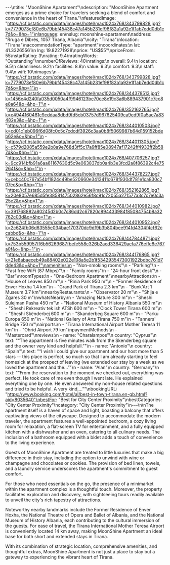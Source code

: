 ---\ntitle: "MoonShine Apartament"\ndescription: "MoonShine Apartment emerges as a prime choice for travelers seeking a blend of comfort and convenience in the heart of Tirana."\nfeaturedImage: "https://cf.bstatic.com/xdata/images/hotel/max1024x768/343799828.jpg?k=7779073ef80e6b79bbf45438c47a145b231ef98f82a1a92e1f1ab7edd0db1c7d&o=&hp=1"\nlanguage: en\nslug: moonshine-apartament\naddress: "Rruga e Dibrës, 1057 Tirana, Albania"\ncity: "Tirana"\nlocation: "Tirana"\naccommodationType: "apartment"\ncoordinates:\n  lat: 41.33265561\n  lng: 19.82271928\nprice: "US$55"\npriceFrom: 55\nstarRating: 3\nrating: 9.4\nratingWords: "Outstanding"\nnumberOfReviews: 40\nratings:\n  overall: 9.4\n  location: 9.5\n  cleanliness: 9.2\n  facilities: 8.8\n  value: 9.3\n  comfort: 9.3\n  staff: 9.4\n  wifi: 10\nimages:\n  - "https://cf.bstatic.com/xdata/images/hotel/max1024x768/343799828.jpg?k=7779073ef80e6b79bbf45438c47a145b231ef98f82a1a92e1f1ab7edd0db1c7d&o=&hp=1"\n  - "https://cf.bstatic.com/xdata/images/hotel/max1024x768/344378513.jpg?k=1456e4d240fa035d0050a4f9946123be70ce8e19c3a6b889437901c7cc8e8a64&o=&hp=1"\n  - "https://cf.bstatic.com/xdata/images/hotel/max1024x768/352162765.jpg?k=e4944160481c9cddaa8dbd9fd5cb03757d967625409ca9ed9f0a5ae7a83482e3&o=&hp=1"\n  - "https://cf.bstatic.com/xdata/images/hotel/max1024x768/344010503.jpg?k=cd01c1eb096f6d08fc0c5c7cdcdf3926c3aa0b8f5069987b64d159152bdeb62e&o=&hp=1"\n  - "https://cf.bstatic.com/xdata/images/hotel/max1024x768/344011305.jpg?k=c579d2085a559e2b8a9e768d3ff5c17a9ff85e08947af17242ff4933ff2b587d&o=&hp=1"\n  - "https://cf.bstatic.com/xdata/images/hotel/max1024x768/407706257.jpg?k=9cc914bfb91a6aa61167630d5c9e063837db0a4b3e3fcd2a8f86392c4e75264f&o=&hp=1"\n  - "https://cf.bstatic.com/xdata/images/hotel/max1024x768/344378227.jpg?k=cebc40c767a54bf1824c49be520660e3413411c678f930df781e1ca830c707ec&o=&hp=1"\n  - "https://cf.bstatic.com/xdata/images/hotel/max1024x768/352162865.jpg?k=20e8057e685d5fe3858147502862e56f8c91c72055a271577a3c7c7e0c3a25e2&o=&hp=1"\n  - "https://cf.bstatic.com/xdata/images/hotel/max1024x768/344010982.jpg?k=391768882a80245d2b0c7c86dd2c67820c894433984f85084754b8a32762c03d&o=&hp=1"\n  - "https://cf.bstatic.com/xdata/images/hotel/max1024x768/344010952.jpg?k=2c624fb06d63555e034bae170370dc9df9b3b804bee914fd4304f4cf62ccabbd&o=&hp=1"\n  - "https://cf.bstatic.com/xdata/images/hotel/max1024x768/447844871.jpg?k=753b559957ff6b56269687fbefe558c326b2aed336429aefa776effe8e767a0f&o=&hp=1"\n  - "https://cf.bstatic.com/xdata/images/hotel/max1024x768/344176865.jpg?k=21e8abaeceb49a88402e022e108a5e2b1f5342935473001922bdbc761d7dde43&o=&hp=1"\namenities:\n  - "Non-smoking rooms"\n  - "Parking"\n  - "Fast free WiFi (87 Mbps)"\n  - "Family rooms"\n  - "24-hour front desk"\n  - "Bar"\nroomTypes:\n  - "One-Bedroom Apartment"\nnearbyAttractions:\n  - "House of Leaves 850 m"\n  - "Rinia Park 950 m"\n  - "Former Residence of Enver Hoxha 1.4 km"\n  - "Grand Park of Tirana 2.3 km"\n  - "Bunk'Art 1 Museum 3.7 km"\nnearbyRestaurants:\n  - "Observator 20 m"\n  - "Shija e Zgares 30 m"\nwhatsNearby:\n  - "Amazing Nature 300 m"\n  - "Sheshi Sulejman Pasha 450 m"\n  - "National Museum of History Albania 550 m"\n  - "Sheshi Rekreativ tek ish ATSh 600 m"\n  - "Clock Tower Tirana 600 m"\n  - "Sheshi Skënderbej 600 m"\n  - "Skanderbeg Square 600 m"\n  - "Parku Europa 650 m"\n  - "National Gallery of Arts Tirana 750 m"\n  - "Tanners' Bridge 750 m"\nairports:\n  - "Tirana International Airport Mother Teresa 11 km"\n  - "Ohrid Airport 79 km"\npaymentMethods:\n  - "Mastercard"\nreviews:\n  - name: "Charalampos"\n    country: "Cyprus"\n    text: "“The appartment is five minutes walk from the Skenderbeg square and the owner very kind and helpfull.”"\n  - name: "Antonio"\n    country: "Spain"\n    text: "“I wish I could give our apartment and our host more than 5 stars -- this place is perfect, so much so that I am already starting to feel homesick at the prospect of leaving (we extended our stay by a week as we loved the apartment and the...”"\n  - name: "Alan"\n    country: "Germany"\n    text: "“From the reservation to the moment we checked out, everything was perfect. He took care of me even though I went late. He explained everything one by one. He even answered my non-house related questions and tried to be helpful. A very kind,...”"\nbookingURL: "https://www.booking.com/hotel/al/best-in-town-tirana.en-gb.html?aid=8035640"\nbestFor: "Best for City Center Proximity"\nbestCategories: "City Center Proximity"\ncategory: "City Center Proximity"\n---\n\nThe apartment itself is a haven of space and light, boasting a balcony that offers captivating views of the cityscape. Designed to accommodate the modern traveler, the apartment features a well-appointed bedroom, a cozy living room for relaxation, a flat-screen TV for entertainment, and a fully equipped kitchen with a dishwasher and an oven, catering to all culinary needs. The inclusion of a bathroom equipped with a bidet adds a touch of convenience to the living experience.

Guests of MoonShine Apartment are treated to little luxuries that make a big difference in their stay, including the option to unwind with wine or champagne and chocolates or cookies. The provision of bed linen, towels, and a laundry service underscores the apartment's commitment to guest comfort.

For those who need essentials on the go, the presence of a minimarket within the apartment complex is a thoughtful touch. Moreover, the property facilitates exploration and discovery, with sightseeing tours readily available to unveil the city's rich tapestry of attractions.

Noteworthy nearby landmarks include the Former Residence of Enver Hoxha, the National Theatre of Opera and Ballet of Albania, and the National Museum of History Albania, each contributing to the cultural immersion of the guests. For ease of travel, the Tirana International Mother Teresa Airport is conveniently located 14 km away, making MoonShine Apartment an ideal base for both short and extended stays in Tirana.

With its combination of strategic location, comprehensive amenities, and thoughtful extras, MoonShine Apartment is not just a place to stay but a gateway to experiencing the vibrant heart of Tirana.